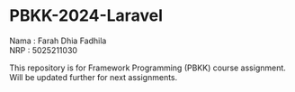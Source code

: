 # PBKK-2024-Laravel

Nama : Farah Dhia Fadhila </br>
NRP : 5025211030

This repository is for Framework Programming (PBKK) course assignment. Will be updated further for next assignments.
